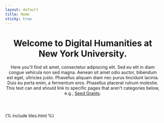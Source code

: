 ```yaml
---
layout: default
title: Home
sticky: true
---
```


<header>
<h1>Welcome to Digital Humanities at New York University.</h1>
<p>Here you'll find sit amet, consectetur adipiscing elit. Sed eu elit in diam congue vehicula non sed magna. Aenean sit amet odio auctor, bibendum est eget, ultricies justo. Phasellus aliquam diam nec purus tincidunt lacinia. Duis eu porta enim, a fermentum eros. Phasellus placerat rutrum molestie. This text can and should link to specific pages that aren't categories below, e.g., <a href="{{ '/seed-grants' | absolute_url }}">Seed Grants</a>.</p>
</header>

{% include tiles.html %}
